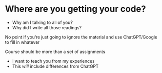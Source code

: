 # Where are you getting your code?

- Why am I talking to all of you?
- Why did I write all those readings?

No point if you're just going to ignore the material and use ChatGPT/Google to fill in whatever

Course should be more than a set of assignments
- I want to teach you from my experiences
- This _will_ include differences from ChatGPT
